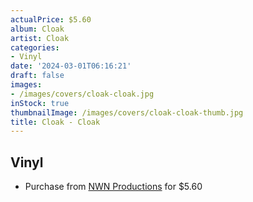```yaml
---
actualPrice: $5.60
album: Cloak
artist: Cloak
categories:
- Vinyl
date: '2024-03-01T06:16:21'
draft: false
images:
- /images/covers/cloak-cloak.jpg
inStock: true
thumbnailImage: /images/covers/cloak-cloak-thumb.jpg
title: Cloak - Cloak
---
```


## Vinyl
* Purchase from [NWN Productions](http://shop.nwnprod.com/index.php?route=product/product&path=76&product_id=1793&sort=pd.name&order=ASC) for $5.60
